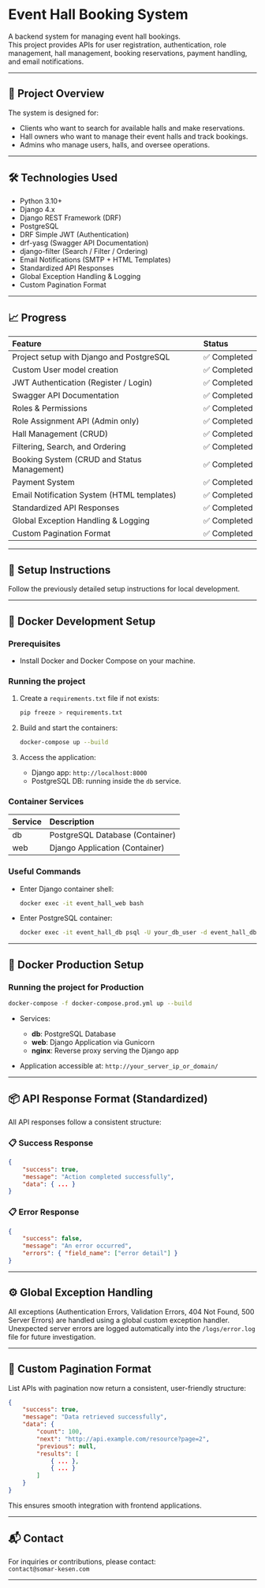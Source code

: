 
# Event Hall Booking System

A backend system for managing event hall bookings.  
This project provides APIs for user registration, authentication, role management, hall management, booking reservations, payment handling, and email notifications.

---

## 📌 Project Overview

The system is designed for:
- Clients who want to search for available halls and make reservations.
- Hall owners who want to manage their event halls and track bookings.
- Admins who manage users, halls, and oversee operations.

---

## 🛠️ Technologies Used

- Python 3.10+
- Django 4.x
- Django REST Framework (DRF)
- PostgreSQL
- DRF Simple JWT (Authentication)
- drf-yasg (Swagger API Documentation)
- django-filter (Search / Filter / Ordering)
- Email Notifications (SMTP + HTML Templates)
- Standardized API Responses
- Global Exception Handling & Logging
- Custom Pagination Format

---

## 📈 Progress

| Feature | Status |
| :--- | :--- |
| Project setup with Django and PostgreSQL | ✅ Completed |
| Custom User model creation | ✅ Completed |
| JWT Authentication (Register / Login) | ✅ Completed |
| Swagger API Documentation | ✅ Completed |
| Roles & Permissions | ✅ Completed |
| Role Assignment API (Admin only) | ✅ Completed |
| Hall Management (CRUD) | ✅ Completed |
| Filtering, Search, and Ordering | ✅ Completed |
| Booking System (CRUD and Status Management) | ✅ Completed |
| Payment System | ✅ Completed |
| Email Notification System (HTML templates) | ✅ Completed |
| Standardized API Responses | ✅ Completed |
| Global Exception Handling & Logging | ✅ Completed |
| Custom Pagination Format | ✅ Completed |

---

## 🚀 Setup Instructions

Follow the previously detailed setup instructions for local development.

---

## 🐳 Docker Development Setup

### Prerequisites

- Install Docker and Docker Compose on your machine.

### Running the project

1. Create a `requirements.txt` file if not exists:

   ```bash
   pip freeze > requirements.txt
   ```

2. Build and start the containers:

   ```bash
   docker-compose up --build
   ```

3. Access the application:

   - Django app: `http://localhost:8000`
   - PostgreSQL DB: running inside the `db` service.

### Container Services

| Service | Description |
| :--- | :--- |
| db | PostgreSQL Database (Container) |
| web | Django Application (Container) |

### Useful Commands

- Enter Django container shell:

  ```bash
  docker exec -it event_hall_web bash
  ```

- Enter PostgreSQL container:

  ```bash
  docker exec -it event_hall_db psql -U your_db_user -d event_hall_db
  ```

---

## 🐳 Docker Production Setup

### Running the project for Production

```bash
docker-compose -f docker-compose.prod.yml up --build
```

- Services:
  - **db**: PostgreSQL Database
  - **web**: Django Application via Gunicorn
  - **nginx**: Reverse proxy serving the Django app

- Application accessible at: `http://your_server_ip_or_domain/`

---
## 📦 API Response Format (Standardized)

All API responses follow a consistent structure:

### 📋 Success Response

```json
{
    "success": true,
    "message": "Action completed successfully",
    "data": { ... }
}
```

### 📋 Error Response

```json
{
    "success": false,
    "message": "An error occurred",
    "errors": { "field_name": ["error detail"] }
}
```

---

## ⚙️ Global Exception Handling

All exceptions (Authentication Errors, Validation Errors, 404 Not Found, 500 Server Errors) are handled using a global custom exception handler.  
Unexpected server errors are logged automatically into the `/logs/error.log` file for future investigation.

---

## 📄 Custom Pagination Format

List APIs with pagination now return a consistent, user-friendly structure:

```json
{
    "success": true,
    "message": "Data retrieved successfully",
    "data": {
        "count": 100,
        "next": "http://api.example.com/resource?page=2",
        "previous": null,
        "results": [
            { ... },
            { ... }
        ]
    }
}
```

This ensures smooth integration with frontend applications.

---

## 📬 Contact

For inquiries or contributions, please contact:  
`contact@somar-kesen.com`

---